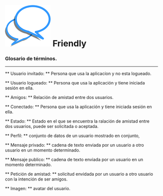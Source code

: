 ![Friendly](images/logo.png) **Friendly**
==================

### Glosario de términos.

-------------------------------------------


** Usuario invitado: ** Persona que usa la aplicacíon y no esta logueado.

** Usuario logueado: ** Persona que usa la aplicación y tiene iniciada sesión en ella.

** Amigos: ** Relación de amistad entre dos usuarios.

** Conectado: ** Persona que usa la aplicación y tiene iniciada sesión en ella.

** Estado: ** Estado en el que se encuentra la ralación de amistad entre dos usuarios, puede ser solicitada o aceptada.

** Perfil: ** conjunto de datos de un usuario mostrado en conjunto,

** Mensaje privado: ** cadena de texto enviada por un usuario a otro usuario en un momento determinado.

** Mensaje publico: ** cadena de texto enviada por un usuario en un momento determinado.

** Petición de amistad: ** solicitud envidada por un usuario a otro usuario con la intención de ser amigos.

** Imagen: ** avatar del usuario.
